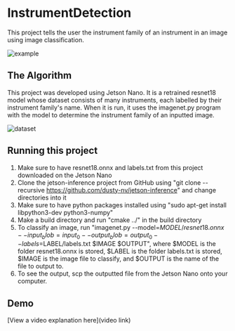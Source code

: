 # InstrumentDetection

This project tells the user the instrument family of an instrument in an image using image classification.

![example](https://user-images.githubusercontent.com/107499553/180625956-9a780122-a78e-4058-a1b3-07d0d18eb674.jpg)


## The Algorithm

This project was developed using Jetson Nano. It is a retrained resnet18 model whose dataset consists of many instruments, each labelled by their instrument family's name. When it is run, it uses the imagenet.py program with the model to determine the instrument family of an inputted image.

![dataset](https://user-images.githubusercontent.com/107499553/180626075-47a7b4a8-522b-473c-9dab-530ece8a446c.jpg)


## Running this project

1. Make sure to have resnet18.onnx and labels.txt from this project downloaded on the Jetson Nano
2. Clone the jetson-inference project from GitHub using "git clone --recursive https://github.com/dusty-nv/jetson-inference" and change directories into it
3. Make sure to have python packages installed using "sudo apt-get install libpython3-dev python3-numpy"
4. Make a build directory and run "cmake ../" in the build directory
5. To classify an image, run "imagenet.py --model=$MODEL/resnet18.onnx --input_blob=input_0 --output_blob=output_0 --labels=$LABEL/labels.txt $IMAGE $OUTPUT", where $MODEL is the folder resnet18.onnx is stored, $LABEL is the folder labels.txt is stored, $IMAGE is the image file to classify, and $OUTPUT is the name of the file to output to.
6. To see the output, scp the outputted file from the Jetson Nano onto your computer.


## Demo

[View a video explanation here](video link)

